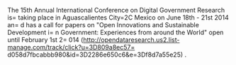 The 15th Annual International Conference on Digital Government Research is=
 taking place in Aguascalientes City=2C Mexico on June 18th - 21st 2014 an=
d has a call for papers on "Open Innovations and Sustainable Development i=
n Government: Experiences from around the World" open until February 1st 2=
014 (http://opendataresearch.us2.list-manage.com/track/click?u=3D809a8ec57=
d058d7fbcabbb980&id=3D2286e650c6&e=3Df8d7a55e25) .
